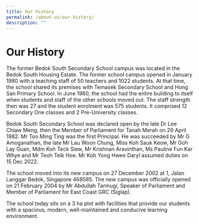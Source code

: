 ```yaml
---
title: Our History
permalink: /about-us/our-history/
description: ""
---
```

Our History
===========

The former Bedok South Secondary School campus was located in the Bedok South Housing Estate. The former school campus opened in January 1980 with a teaching staff of 50 teachers and 1022 students. At that time, the school shared its premises with Temasek Secondary School and Hong San Primary School. In June 1980, the school had the entire building to itself when students and staff of the other schools moved out. The staff strength then was 27 and the student enrolment was 575 students. It comprised 12 Secondary One classes and 2 Pre-University classes.

  

Bedok South Secondary School was declared open by the late Dr Lee Chiaw Meng, then the Member of Parliament for Tanah Merah on 29 April 1982. Mr Too Ming Ting was the first Principal. He was succeeded by Mr G Amoganathan, the late Mr Lau Woon Chung, Miss Koh Sauk Keow, Mr Goh Lay Guan, Mdm Koh Teck Siew, Mr Krishnan Aravinthan, Ms Pauline Fun Kar Whye and Mr Teoh Teik Hoe. Mr Koh Yong Hwee Daryl assumed duties on 15 Dec 2022.

  

The school moved into its new campus on 27 December 2002 at 1, Jalan Langgar Bedok, Singapore 468585. The new campus was officially opened on 21 February 2004 by Mr Abdullah Tarmugi, Speaker of Parliament and Member of Parliament for East Coast GRC (Siglap).

  

The school today sits on a 3 ha plot with facilities that provide our students with a spacious, modern, well-maintained and conducive learning environment.